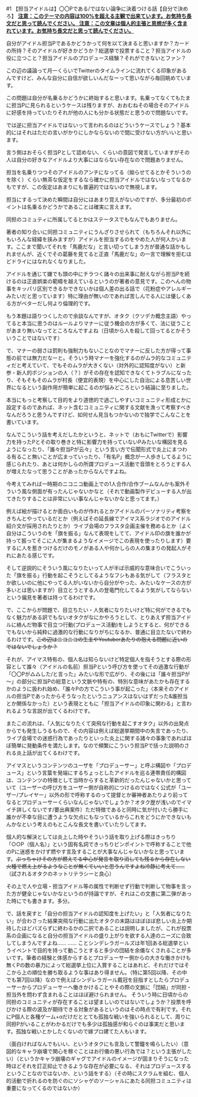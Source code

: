 #1 【担当アイドルは】〇〇Pである/ではない論争に決着つける話【自分で決めろ】
<u>**注意：このテーマの内容は100%を超える主観で出来ています。お気持ち長文だと思って読んでください。
注意：この文章は個人的主張と思想が多く含まれています。お気持ち長文だと思って読んでください。**</u>

自分がアイドル担当Pであるかどうかって何を以て決まると思いますか？カードの所持？そのアイドルが好きかどうか？総選挙で投票すること？担当アイドルの役に立つこと？担当アイドルのプロデュース経験？それができないとファン？

この辺の議論って月一くらいでTwitterのタイムラインに流れてくる印象があるんですけど、みんな自分に自信が欲しいんだなーって思いながら毎回眺めています。

この問題は自分が名乗るかどうかに終始すると思います。名乗ってなくてもたまに担当Pに見られるというケースは残りますが、おおむねその場合そのアイドルに好感を持っていたりそれが他の人にも分かる状態だと思うので問題ないです。

では逆に担当アイドルではないって言われるのはどういうケースでしょう？基本的にはそれはただの言いがかりにしかならないので間に受けない方がいいと思います。

言う側はおそらく担当Pとして認めない、くらいの意図で発言していますがその人は自分の好きなアイドルより大事にはならない存在なので問題ありません。

担当を名乗りつつそのアイドルのアンチになってる（拗らせてるとかそういうのを除く）くらい無茶な仮定をするなら確かに担当アイドルではないなってなるかもですが、この仮定はあまりにも普遍的ではないので無視します。

担当にするって決めた瞬間は自分にはあまり覚えがないのですが、多分最初のポイントは名乗るかどうかであることは確実に言えます。

同担のコミュティに所属してるとかはステータスでもなんでもありません。

著者の知り合いに同担コミュニティにうんざりさせられて（もちろんそれ以外にもいろんな経緯を挟みますが）アイドルを担当するのをやめた人が何人かいます。ここまで聞いてそれを「馬鹿だな」と言い切ってしまう方が普通な話かもしれませんが、近くでその葛藤を見てると正直「馬鹿だな」の一言で理解を拒むほどドライにはなれなくなりました。

アイドルを通じて嫌でも頭の中にチラつく諸々の出来事に耐えながら担当Pを続けるのは正直娯楽の範疇を越えているというのが著者の意見です。このへんの物事をキッパリ区別できるかできないかは個人差の出る話で（花粉症やアレルギーみたいだと思っています）特に理由が無いのであれば苦しんでる人には優しくある方がベターだし何より倫理的です。

もう本題は語りつくしたので余談なんですが、オタク（クソデカ概念主語）やってると本当に思うのはルールよりマナーに従う機会の方が多くて、法に従うことがあまり無いなってところなんですよね（日頃から人を殺して回ってるとかそういうことではないです）

で、マナーの弱さは罰則も強制力もないことなのでマナーに反した方が得って事態の前では無力だなーと。そういう時マナーを強化するのがムラ的なコミュニティだと考えていて、でもそのムラが大きくない（対外的に認知度がない）と新参・新人的ポジションの人（？）がその存在を認知できなくてトラブルになったり、そもそもそのムラが村長（便宜的表現）を中心にした自治による息苦しい世界になるという副作用が簡単に起こるのが悩みどころという結論に至りました。

本当にもっと考察して目的をより道徳的で過ごしやすいコミュニティ形成とかに設定するのであれば、ネット含むコミュニティに関する文献を漁って考察すべきなんだろうと思うんですけど、如何せん見当もつかないので独学でこんなことを書いています。

なんでこういう話を考えだしたかというと、ネットで（おもにTwitterで）影響力を持ったPとその取り巻きと特に影響力を持っていないPみたいな構図を見るようになったり、「誰々担当Pが云々」という言い方で伝聞形式で炎上にまつわる有ること無いことが広まっていったり、「有名P」概念が一人歩きしてるように感じられたり、あとは何かしらの所謂プロデュース活動で音頭をとろうとする人が増えたなって思うことがあったからなんですよね。

今考えてみれば一時期のニコニコ動画上での1人合作/合作ブームなんかも案外そういう風な側面が有ったんじゃないかなと（それで動画製作デビューする人が出てきたりすることは非常にいい事なんじゃないかなと思ってます。）

例えば絵が描けるとか面白いものが作れるとかアイドルのパーソナリティ考察をきちんとやっているだとか（例えばその延長線でアイマス系ラジオでのアイドル紹介文が採用されたりとか）ライブ会場のフラスタ企画主催を務めるとか（よく自分はこういうのを「旗を振る」なんて表現をしてて、アイドル印の旗を誰かが持って振ってそこに人が集まるようなイメージでこの表現を使ったりします）要するに人を惹きつけるだけのモノがある人や何かしらの人の集まりの発起人がそれにあたる感じです。

そして逆説的にそういう風になりたいって人が半ば示威的な意味合いでこういった「旗を振る」行動を起こそうとしてるようなフシもある気がして（フラスタとか欲しいのに他にやってる人がいないから自分がやった、みたいなケースの方が多いとは思いますが）目立とうとする人の登竜門化してるよう気がしてならないという偏見を著者は持ってるわけです。

で、ここからが問題で、目立ちたい・人気者になりたいけど特に何ができるでもなく魅力がある訳でもないオタクがなにかやろうとして、とりあえず担当アイドルに絡んだ物事で目立つ行動(プロデュース活動)をしようとすると、何ができるでもないから純粋に過激的な行動になりがちになるか、普通に目立たないで終わるわけです。~~この辺はニコニコの生主やYoutuberあたりの抱える問題に近いのではないでしょうか？~~

それが、アイマス特有の、個人名は知らないけど特定個人を指そうとする際の形容として誰々（アイドルの名前）担当Pという呼び方を使ってその過激な行動が「〇〇Pが△△した/と言った」みたいな形で広がり、その後には「誰々担当Pが～」の部分に担当Pの総意という文脈や特有の、特別な意味があたかも存在するかのように扱われ始め、「誰々Pの方でこういう事が起こった」（本来そのアイドルの担当Pであったからそうなったというニュアンスはないはずだった&誰担当とか関係なかった）という表現とともに「担当アイドルの印象に関わる」と言われるような言説が出てくるわけです。

またこの流れは、「人気になりたくて突飛な行動を起こすオタク」以外の出発点からでも発生しうるもので、その内容は例えば総選挙期間中の失言であったり、ライブ会場での迷惑行為であったりといった炎上に関する諸々の事象であればほぼ簡単に発動条件を満たします。なので頻繁にこういう担当Pで括った説明のされる炎上話が出てくるわけです。

アイマスというコンテンツのユーザを「プロデューサー」と呼ぶ構図や「プロデュース」という言葉を発端にするちょっとしたアイドルを巡る連帯責任的構図は、コンテンツの特徴として当時からすると革新的だったんじゃないかと思っていて（ユーザーの呼び方をユーザー側が自称的につけるのではなく公式が「ユーザー/プレイヤー」以外の形で呼称するのって提督とか審神者あたりより前ってなるとプロデューサーくらいなんじゃないでしょうか？オタク歴が浅いのでイマイチ詳しくないです/要出典案件）ただ特徴であると同時に気が付いたら勝手に誰かが不幸な目に遭うような欠点にもなっているからこれをどうにかできないもんかなという考えのもとこんな長文を書いていたりしてます。

個人的な解決としては炎上した時やそういう話を取り上げる際はきっちり「○○P（個人名）」という固有名詞できっちりピンポイントで呼称することで他のPに迷惑をかけず燃やす言及することが大事なんじゃないかなと思っています。~~ぶっちゃけその方が燃えてる中心が発言を取り消しても残るから存在しない火種で燃え上がるようなことが無くていいと思うんですよね冷静に考えて……~~（試されるオタクのネットリテラシーと良心）

その上で人や立場・担当アイドル等の属性で判断せず行動で判断して物事を言った方が健全じゃないかなというのが持論ですが、それはこの文書に第二弾があった時にでも書きます。多分。

で、話を戻すと「自分の担当アイドルの認知度を上げたい」と「人気者になりたい」が合わさった結果突飛な行動に出たオタクの末路はほぼほぼ悲しい炎上か期待したほどバズらずに終わるかの二択であることは説明しましたが、これが投票系の企画になると自分の担当アイドルの盛り上がりを欲する人達のニーズに合致してしまうんですよね……
……
ことシンデレラガールズは年1回ある総選挙というイベントで目的を持って動こうとすると多少の団結を余儀なくされることが多いです。筆者の経験と体感からするとプロデューサー側からの大きな働きかけも無くPの数の暴力によって総選挙上位に入賞することはあれど、それだけではそこから上の順位を勝ち取るような事はあり得ません。（特に第5回以降、その中でも第7回以降）なので例えばシンデレラガール戴冠を目指すとしたらプロデューサーからプロデューサーへ働きかけることやその際の文脈に「団結」が同担・担当外を問わず含まれることはほぼ避けられません。
そういう時に日頃からの同担のコミュニティが存在することは望ましいのではないでしょうか？投票を呼びかける際の波及が期待できる対象があるというのはその時点で有利です。それにP個人と各種ゲーム+αだけだととても孤独な戦いを強いられるとして、周りに同担Pがいることがわかるだけでも多少は孤独感が和らぐのは事実だと思います。孤独な戦いとかしたくないので嫁プロ建てた人もいます。



（面白ければなんでもいい、というオタクにも言及して警鐘を鳴らしたい）（意図的なキャラ崩壊で関心を稼ぐことはお行儀の悪い行為では？という主張がしたい）（というかキャラ崩壊のギャグでアイドルのイメージが固まりそうになった時ほどそれを訂正抑止できるような存在が必要になる、それはプロデュースするということなのではないか、という話をする）（その時にスクラムを組む、個人的活動で折れるのを防ぐのにソシャゲのソーシャルにあたる同担コミュニティは重要になってくるのではないか）
